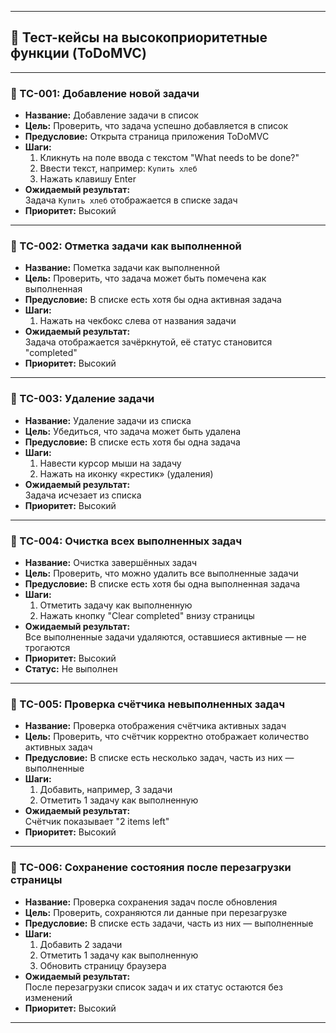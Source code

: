 
---

## 🧾 **Тест-кейсы на высокоприоритетные функции (ToDoMVC)**

---

### 🔹 TC-001: Добавление новой задачи

- **Название:** Добавление задачи в список  
- **Цель:** Проверить, что задача успешно добавляется в список  
- **Предусловие:** Открыта страница приложения ToDoMVC  
- **Шаги:**
  1. Кликнуть на поле ввода с текстом "What needs to be done?"
  2. Ввести текст, например: `Купить хлеб`
  3. Нажать клавишу Enter  
- **Ожидаемый результат:**  
  Задача `Купить хлеб` отображается в списке задач  
- **Приоритет:** Высокий  

---

### 🔹 TC-002: Отметка задачи как выполненной

- **Название:** Пометка задачи как выполненной  
- **Цель:** Проверить, что задача может быть помечена как выполненная  
- **Предусловие:** В списке есть хотя бы одна активная задача  
- **Шаги:**
  1. Нажать на чекбокс слева от названия задачи  
- **Ожидаемый результат:**  
  Задача отображается зачёркнутой, её статус становится "completed"  
- **Приоритет:** Высокий  

---

### 🔹 TC-003: Удаление задачи

- **Название:** Удаление задачи из списка  
- **Цель:** Убедиться, что задача может быть удалена  
- **Предусловие:** В списке есть хотя бы одна задача  
- **Шаги:**
  1. Навести курсор мыши на задачу  
  2. Нажать на иконку «крестик» (удаления)  
- **Ожидаемый результат:**  
  Задача исчезает из списка  
- **Приоритет:** Высокий  

---

### 🔹 TC-004: Очистка всех выполненных задач

- **Название:** Очистка завершённых задач  
- **Цель:** Проверить, что можно удалить все выполненные задачи  
- **Предусловие:** В списке есть хотя бы одна выполненная задача  
- **Шаги:**
  1. Отметить задачу как выполненную  
  2. Нажать кнопку "Clear completed" внизу страницы  
- **Ожидаемый результат:**  
  Все выполненные задачи удаляются, оставшиеся активные — не трогаются  
- **Приоритет:** Высокий  
- **Статус:** Не выполнен

---

### 🔹 TC-005: Проверка счётчика невыполненных задач

- **Название:** Проверка отображения счётчика активных задач  
- **Цель:** Проверить, что счётчик корректно отображает количество активных задач  
- **Предусловие:** В списке есть несколько задач, часть из них — выполненные  
- **Шаги:**
  1. Добавить, например, 3 задачи  
  2. Отметить 1 задачу как выполненную  
- **Ожидаемый результат:**  
  Счётчик показывает "2 items left"  
- **Приоритет:** Высокий
  
---

### 🔹 TC-006: Сохранение состояния после перезагрузки страницы

- **Название:** Проверка сохранения задач после обновления  
- **Цель:** Проверить, сохраняются ли данные при перезагрузке  
- **Предусловие:** В списке есть задачи, часть из них — выполненные  
- **Шаги:**
  1. Добавить 2 задачи  
  2. Отметить 1 задачу как выполненную  
  3. Обновить страницу браузера  
- **Ожидаемый результат:**  
  После перезагрузки список задач и их статус остаются без изменений  
- **Приоритет:** Высокий  

---

